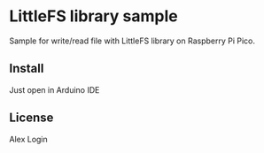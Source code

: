 # LittleFS library sample

Sample for write/read file with LittleFS library on Raspberry Pi Pico.

## Install

Just open in Arduino IDE

## License

Alex Login
